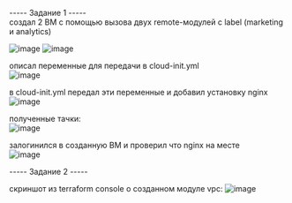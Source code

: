 ----- Задание 1 -----   
создал 2 ВМ с помощью вызова двух remote-модулей с label (marketing и analytics)    

![image](https://github.com/user-attachments/assets/ee29eb54-b415-48cc-85ec-5f94a9d926c1)
![image](https://github.com/user-attachments/assets/f9e358c8-3d82-4cdd-af17-517b0061a5aa)



описал переменные для передачи в cloud-init.yml    
![image](https://github.com/user-attachments/assets/85d4054a-baf8-4de8-8835-3f0f9eefea40)

в cloud-init.yml передал эти переменные и добавил установку nginx  
![image](https://github.com/user-attachments/assets/5de036c6-fcdf-4f85-877b-af1ee57c93f1)

полученные тачки:   
![image](https://github.com/user-attachments/assets/17d8e6fe-cc97-4acc-829f-5a97ba4c1072)

залогинился в созданную ВМ и проверил что nginx на месте    
![image](https://github.com/user-attachments/assets/ba9a5faa-1539-4836-b427-52a566011f7f)


----- Задание 2 -----   



скриншот из terraform console о созданном модуле vpc:
![image](https://github.com/user-attachments/assets/eb69d04f-2fa4-4740-93e5-a3e3fd7ef55f)








